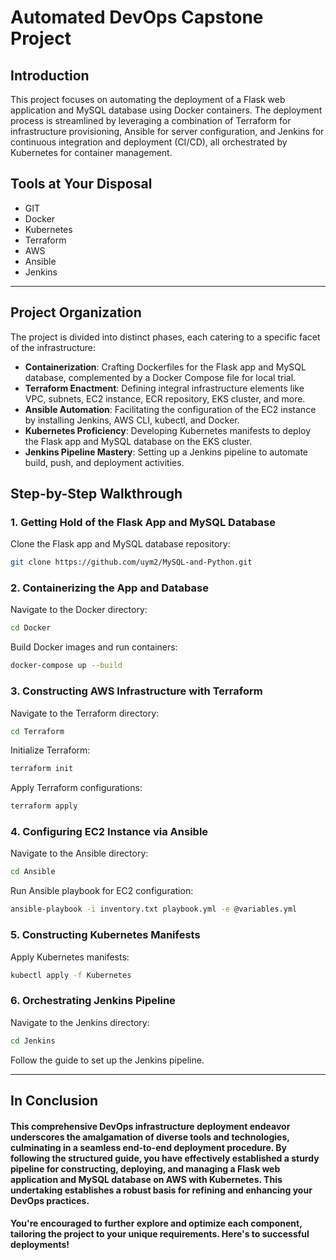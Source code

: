 # Automated DevOps Capstone Project

## Introduction
This project focuses on automating the deployment of a Flask web application and MySQL database using Docker containers. The deployment process is streamlined by leveraging a combination of Terraform for infrastructure provisioning, Ansible for server configuration, and Jenkins for continuous integration and deployment (CI/CD), all orchestrated by Kubernetes for container management.

## Tools at Your Disposal

- GIT
- Docker
- Kubernetes
- Terraform
- AWS 
- Ansible
- Jenkins

---
## Project Organization

The project is divided into distinct phases, each catering to a specific facet of the infrastructure:

- **Containerization**: Crafting Dockerfiles for the Flask app and MySQL database, complemented by a Docker Compose file for local trial.
- **Terraform Enactment**: Defining integral infrastructure elements like VPC, subnets, EC2 instance, ECR repository, EKS cluster, and more.
- **Ansible Automation**: Facilitating the configuration of the EC2 instance by installing Jenkins, AWS CLI, kubectl, and Docker.
- **Kubernetes Proficiency**: Developing Kubernetes manifests to deploy the Flask app and MySQL database on the EKS cluster.
- **Jenkins Pipeline Mastery**: Setting up a Jenkins pipeline to automate build, push, and deployment activities.

## Step-by-Step Walkthrough

### 1. Getting Hold of the Flask App and MySQL Database

Clone the Flask app and MySQL database repository:
```bash
git clone https://github.com/uym2/MySQL-and-Python.git
```

### 2. Containerizing the App and Database

Navigate to the Docker directory:
```bash
cd Docker
```

Build Docker images and run containers:
```bash
docker-compose up --build
```

### 3. Constructing AWS Infrastructure with Terraform

Navigate to the Terraform directory:
```bash
cd Terraform
```

Initialize Terraform:
```bash
terraform init
```

Apply Terraform configurations:
```bash
terraform apply
```

### 4. Configuring EC2 Instance via Ansible

Navigate to the Ansible directory:
```bash
cd Ansible
```

Run Ansible playbook for EC2 configuration:
```bash
ansible-playbook -i inventory.txt playbook.yml -e @variables.yml
```

### 5. Constructing Kubernetes Manifests

Apply Kubernetes manifests:
```bash
kubectl apply -f Kubernetes
```

### 6. Orchestrating Jenkins Pipeline

Navigate to the Jenkins directory:
```bash
cd Jenkins
```

Follow the guide to set up the Jenkins pipeline.

---
## In Conclusion

#### This comprehensive DevOps infrastructure deployment endeavor underscores the amalgamation of diverse tools and technologies, culminating in a seamless end-to-end deployment procedure. By following the structured guide, you have effectively established a sturdy pipeline for constructing, deploying, and managing a Flask web application and MySQL database on AWS with Kubernetes. This undertaking establishes a robust basis for refining and enhancing your DevOps practices.

#### You're encouraged to further explore and optimize each component, tailoring the project to your unique requirements. Here's to successful deployments!

